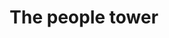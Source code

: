 ---
pid: PT100
title: The people tower
location_transcription: Penn treaty park
zipcode: '19133'
outside_phl: 
neighborhood: Fairhill,North Philadelphia
age: '29'
age_range: 20-29
instagram: 
image_file_name: PT_100.jpg
proposal_transcription: Don't sit back and let time pass you, Time is of essence and
  time dont wait for nobody.
topic: Uplifting
topic_summary: '0'
type: Conceptual,Other No Form
keywords_other: 
credit: Katherine Crespo
image_labels: 
twitter: 
facebook: 
permalink: "/monuments/pt100/"
layout: item-page
---